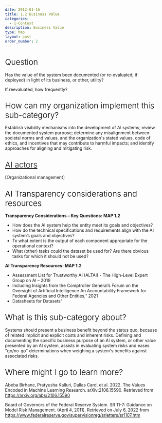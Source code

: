 ```yaml
---
date: 2012-01-16
title: 1.2 Business Value
categories:
  - 1-Context
description: Business Value
type: Map
layout: post
order_number: 2
---
```


## <span style="color:black;font-weight:360;font-size:26px">Question</span>

Has the value of the system been documented (or re-evaluated, if deployed) in light of its business, or other, utility?

If reevaluated, how frequently?

## <span style="color:black;font-weight:360;font-size:26px">How can my organization implement this sub-category?</span>

Establish visibility mechanisms into the development of AI systems; review the documented system purpose; determine any misalignment between societal norms and values, and the organization's stated values, code of ethics, and incentives that may contribute to harmful impacts; and identify approaches for aligning and mitigating risk. 

## <span style="color:black;font-weight:360;font-size:26px">[AI actors](https://pages.nist.gov/RMF/terms.html)</span>

[Organizational management]

## <span style="color:black;font-weight:360;font-size:26px">AI Transparency considerations and resources</span>

**Transparency Considerations – Key Questions: MAP 1.2** 
- How does the AI system help the entity meet its goals and objectives?
- How do the technical specifications and requirements align with the AI system’s goals and objectives?
- To what extent is the output of each component appropriate for the operational context?
-  What (other) tasks could the dataset be used for? Are there obvious tasks for which it should not be used?

**AI Transparency Resources: MAP 1.2**
- Assessment List for Trustworthy AI (ALTAI) - The High-Level Expert Group on AI – 2019
- Including Insights from the Comptroller General’s Forum on the Oversight of Artificial Intelligence An Accountability Framework for Federal Agencies and Other Entities,” 2021
- Datasheets for Datasets"

## <span style="color:black;font-weight:360;font-size:26px">What is this sub-category about?</span>

<!--more-->

Systems should present a business benefit beyond the status quo, because of related implicit and explicit costs and inherent risks. Defining and documenting the specific business purpose of an AI system, or other value presented by an AI system, assists in evaluating system risks and eases "go/no-go" determinations when weighing a system's benefits against associated risks. 

<!--more-->

## <span style="color:black;font-weight:360;font-size:26px">Where might I go to learn more?</span>

<!--more-->

Abeba Birhane, Pratyusha Kalluri, Dallas Card, et al. 2022. The Values Encoded in Machine Learning Research. arXiv:2106.15590. Retrieved from https://arxiv.org/abs/2106.15590

Board of Governors of the Federal Reserve System. SR 11-7: Guidance on Model Risk Management. (April 4, 2011). Retrieved on July 6, 2022 from https://www.federalreserve.gov/supervisionreg/srletters/sr1107.htm
